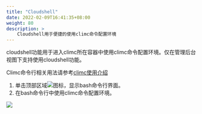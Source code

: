 ```yaml
---
title: "Cloudshell"
date: 2022-02-09T16:41:35+08:00
weight: 80
description: >
    Cloudshell用于便捷的使用climc命令配置环境
---
```


cloudshell功能用于进入climc所在容器中使用climc命令配置环境。仅在管理后台视图下支持使用cloudshell功能。

Climc命令行相关用法请参考[climc使用介绍](../../../../ops/climc/usage)

1. 单击顶部区域![](../../images/cloudshell.png)图标，显示bash命令行界面。
2. 在bash命令行中使用climc命令配置环境。

![](../../images/cloudshellui.png)